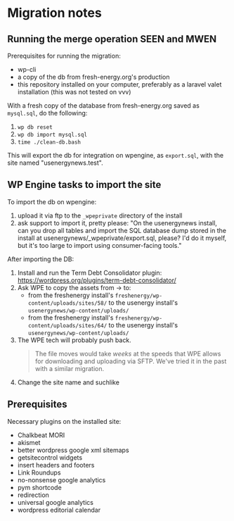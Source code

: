 # Migration notes

## Running the merge operation SEEN and MWEN

Prerequisites for running the migration:

- wp-cli
- a copy of the db from fresh-energy.org's production
- this repository installed on your computer, preferably as a laravel valet installation (this was not tested on vvv)

With a fresh copy of the database from fresh-energy.org saved as `mysql.sql`, do the following:

1. `wp db reset`
2. `wp db import mysql.sql`
3. `time ./clean-db.bash`

This will export the db for integration on wpengine, as `export.sql`, with the site named "usenergynews.test".

## WP Engine tasks to import the site

To import the db on wpengine:

1. upload it via ftp to the `_wpeprivate` directory of the install
2. ask support to import it, pretty please: "On the usenergynews install, can you drop all tables and import the SQL database dump stored in the install at usenergynews/_wpeprivate/export.sql, please? I'd do it myself, but it's too large to import using consumer-facing tools."

After importing the DB:

1. Install and run the Term Debt Consolidator plugin: https://wordpress.org/plugins/term-debt-consolidator/
2. Ask WPE to copy the assets from -> to:
	- from the freshenergy install's `freshenergy/wp-content/uploads/sites/58/` to the usenergy install's `usenergynews/wp-content/uploads/`
	- from the freshenergy install's `freshenergy/wp-content/uploads/sites/64/` to the usenergy install's `usenergynews/wp-content/uploads/`
3. The WPE tech will probably push back.
	> The file moves would take _weeks_ at the speeds that WPE allows for downloading and uploading via SFTP. We've tried it in the past with a similar migration.
3. Change the site name and suchlike

## Prerequisites

Necessary plugins on the installed site:

- Chalkbeat MORI
- akismet
- better wordpress google xml sitemaps
- getsitecontrol widgets
- insert headers and footers
- Link Roundups
- no-nonsense google analytics
- pym shortcode
- redirection
- universal google analytics
- wordpress editorial calendar
